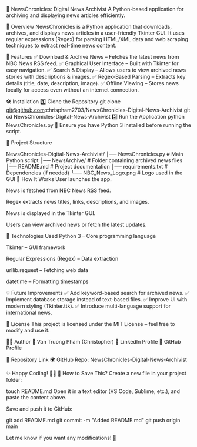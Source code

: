 📜 NewsChronicles: Digital News Archivist
A Python-based application for archiving and displaying news articles efficiently.


📌 Overview
NewsChronicles is a Python application that downloads, archives, and displays news articles in a user-friendly Tkinter GUI. It uses regular expressions (Regex) for parsing HTML/XML data and web scraping techniques to extract real-time news content.

🚀 Features
✅ Download & Archive News – Fetches the latest news from NBC News RSS feed.
✅ Graphical User Interface – Built with Tkinter for easy navigation.
✅ Search & Display – Allows users to view archived news stories with descriptions & images.
✅ Regex-Based Parsing – Extracts key details (title, date, description, image).
✅ Offline Viewing – Stores news locally for access even without an internet connection.

🛠 Installation
1️⃣ Clone the Repository
git clone git@github.com:chrispham2703/NewsChronicles-Digital-News-Archivist.git
cd NewsChronicles-Digital-News-Archivist
2️⃣ Run the Application
python NewsChronicles.py
📌 Ensure you have Python 3 installed before running the script.


📂 Project Structure

NewsChronicles-Digital-News-Archivist/
│── NewsChronicles.py          # Main Python script
│── NewsArchive/               # Folder containing archived news files
│── README.md                  # Project documentation
│── requirements.txt            # Dependencies (if needed)
└── NBC_News_Logo.png          # Logo used in the GUI
📡 How It Works
User launches the app.

News is fetched from NBC News RSS feed.

Regex extracts news titles, links, descriptions, and images.

News is displayed in the Tkinter GUI.

Users can view archived news or fetch the latest updates.

📜 Technologies Used
Python 3 – Core programming language

Tkinter – GUI framework

Regular Expressions (Regex) – Data extraction

urllib.request – Fetching web data

datetime – Formatting timestamps

💡 Future Improvements
✅ Add keyword-based search for archived news.
✅ Implement database storage instead of text-based files.
✅ Improve UI with modern styling (Tkinter.ttk).
✅ Introduce multi-language support for international news.

📜 License
This project is licensed under the MIT License – feel free to modify and use it.

👨‍💻 Author
👤 Van Truong Pham (Christopher)
📧 LinkedIn Profile
📌 GitHub Profile

🔗 Repository Link
🌍 GitHub Repo: NewsChronicles-Digital-News-Archivist

✨ Happy Coding! 🚀🔥
📌 How to Save This?
Create a new file in your project folder:

touch README.md
Open it in a text editor (VS Code, Sublime, etc.), and paste the content above.

Save and push it to GitHub:

git add README.md
git commit -m "Added README.md"
git push origin main

Let me know if you want any modifications! 🚀
